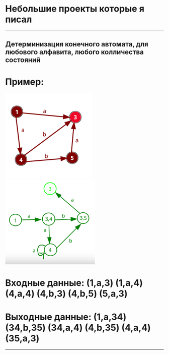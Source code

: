# Небольшие проекты которые я писал
___
## Детерминизация конечного автомата, для любового алфавита, любого колличества состояний
# Пример:
![gallery](preview_image/input2.png)
![gallery](preview_image/output.png)
# Входные данные: (1,a,3) (1,a,4) (4,a,4) (4,b,3) (4,b,5) (5,a,3)
# Выходные данные: (1,a,34) (34,b,35) (34,a,4) (4,b,35) (4,a,4) (35,a,3)
___
##
